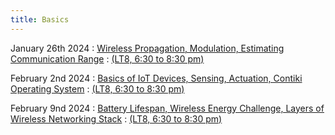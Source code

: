 ```yaml
---
title: Basics
---
```


January 26th 2024
: [Wireless Propagation, Modulation, Estimating Communication Range](#)
  : [(LT8, 6:30 to 8:30 pm)](#)

February 2nd 2024
: [Basics of IoT Devices, Sensing, Actuation, Contiki Operating System](#)
  : [(LT8, 6:30 to 8:30 pm)](#)

February 9nd 2024
: [ Battery Lifespan, Wireless Energy Challenge, Layers of Wireless Networking Stack](#)
  : [(LT8, 6:30 to 8:30 pm)](#)




